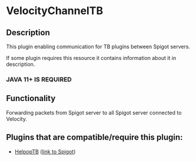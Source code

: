 # VelocityChannelTB


## Description
This plugin enabling communication for TB plugins between Spigot servers.

If some plugin requires this resource it contains information about it in description.


### JAVA 11+ IS REQUIRED


## Functionality
Forwarding packets from Spigot server to all Spigot server connected to Velocity.

## Plugins that are compatible/require this plugin:
- [HelpopTB](https://github.com/MiloszBratkowski/HelpOPTB) ([link to Spigot](https://www.spigotmc.org/resources/helpoptb.108278/))